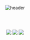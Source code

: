 <div align="center"> 

![header](https://capsule-render.vercel.app/api?type=cylinder&color=A4B8F4&height=100&section=header&text=JiYunee&fontColor=ffffff&fontSize=30&animation=fadeIn&fontAlignY=55&desc=%20&descAlignY=62&descAlign=62)

 <br/>
 <br/>

<a href="https://github.com/JiYunee" target="_blank"><img src="https://img.shields.io/badge/JiYunee-181717?style=flat&logo=Github&logoColor=white&link=https://github.com/JiYune"/></a>
<a href="https://jyyyc.tistory.com/" target="_blank"><img src="https://img.shields.io/badge/jyyyc-FE642E?style=flat&logo=Tistory&logoColor=white&link=https://jyyyc.tistory.com/"/></a>
<a href="https://www.instagram.com/jyyy_ee/" target="_blank"><img src="https://img.shields.io/badge/jyyy_ee-E4405F?style=flat&logo=Instagram&logoColor=white&link=https://www.instagram.com/jyyy_ee/"/></a>
</div>

<!--
**JiYunee/JiYunee** is a ✨ _special_ ✨ repository because its `README.md` (this file) appears on your GitHub profile.

Here are some ideas to get you started:

- 🔭 I’m currently working on ...
- 🌱 I’m currently learning ...
- 👯 I’m looking to collaborate on ...
- 🤔 I’m looking for help with ...
- 💬 Ask me about ...
- 📫 How to reach me: ...
- 😄 Pronouns: ...
- ⚡ Fun fact: ...
-->
